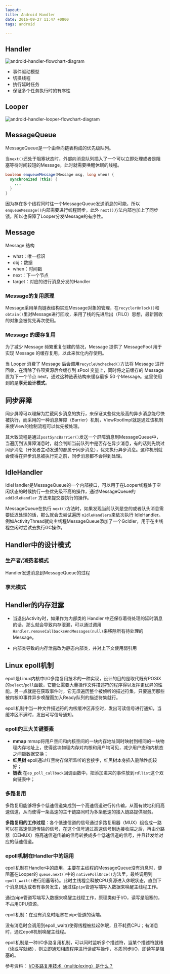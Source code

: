 ```yaml
---
layout: 
title: Android Handler
date: 2016-09-27 11:47 +0800
tags: android

---
```


<!--more-->

## Handler

![android-handler-flowchart-diagram](https://s2.loli.net/2022/07/19/HTeOLWhGBJyZoiC.webp)

- 事件驱动模型
- 切换线程
- 执行延时任务
- 保证多个任务执行时的有序性



## Looper

![android-handler-looper-flowchart-diagram](https://s2.loli.net/2022/07/19/Kg3t8Ma2CWde9GQ.png)



## MessageQueue

MessageQueue是一个由单向链表构成的优先级队列。

当`next()`还处于阻塞状态时，外部向消息队列插入了一个可以立即处理或者是阻塞等待时间较短的Message，此时就需要唤醒休眠的线程。

```java
boolean enqueueMessage(Message msg, long when) {
  synchronized (this) {
    ...
  }
}
```

因为存在多个线程同时往一个MessageQueue发送消息的可能，所以`enqueueMessage()`内部需要进行线程同步，此外 `next()`方法内部也加上了同步锁，所以也保障了Looper分发Message的有序性。





## Message

Message 结构

- what：唯一标识
- obj：数据
- when：时间戳
- next：下一个节点
- target：对应的进行消息分发的Handler

### Message的复用原理

Message采用单向链表结构实现Message对象的管理，在`recyclerUnlock()`和`obtain()`里对Message进行回收，采用了栈的先进后出（FILO）思想，最新回收的对象会被优先再次使用。



### Message 的缓存复用

为了减少 Message 频繁重复创建的情况，Message 提供了 MessagePool 用于实现 Message 的缓存复用，以此来优化内存使用。

当 Looper 消费了 Message 后会调用`recycleUnchecked()`方法将 Message 进行回收，在清除了各项资源后会缓存到 sPool 变量上，同时将之前缓存的 Message 置为下一个节点 next，通过这种链表结构来缓存最多 50 个Message。这里使用到的是**享元设计模式**。



## 同步屏障

同步屏障可以理解为拦截同步消息的执行，来保证某些优先级高的异步消息能尽快被执行，而采用的一种消息屏障（Barrier）机制，ViewRootImpl就是通过该机制来使View的绘制流程可以优先被处理。

其大致流程是通过`postSyncBarrier()`发送一个屏障消息到MessageQueue中，当遍历到该屏障消息时，就会判断当前队列中是否存在异步消息，有的话则先跳过同步消息（开发者主动发送的都属于同步消息），优先执行异步消息。这种机制就会使得在异步消息被执行完之前，同步消息都不会得到处理。



## IdleHandler

IdleHandler是MessageQueue的一个内部接口，可以用于在Looper线程处于空闲状态的时候执行一些优先级不高的操作，通过MessageQueue的 `addIdleHandler` 方法来提交要执行的操作。

MessageQueue在执行 `next()`方法时，如果发现当前队列是空的或者队头消息需要延迟处理的话，那么就会去尝试遍历 `mIdleHandlers`来依次执行 IdleHandler。例如ActivityThread就向主线程MessageQueue添加了一个GcIdler，用于在主线程空闲时尝试去执行GC操作。



## Handler中的设计模式

### 生产者/消费者模式

Handler发送消息到MessageQueue的过程

### 享元模式



## Handler的内存泄露

- 当退出Activity时，如果作为内部类的 Handler 中还保存着待处理的延时消息的话，那么就会导致内存泄漏，可以通过调用`Handler.removeCallbacksAndMessages(null)`来移除所有待处理的Message。

- 内部类导致的内存泄露改为静态内部类，并对上下文使用弱引用



## Linux epoll机制

epoll是Linux内核中I/O多路复用技术的一种实现，设计的目的是取代既有POSIX的`select`/`poll`函数，它能让需要大量操作文件描述符的程序得以发挥更优异的性能。另一点就是在获取事件时，它无须遍历整个被侦听的描述符集，只要遍历那些被内核IO事件异步唤醒而加入Ready队列的描述符集就行。

epoll机制中当一种文件描述符的内核缓冲区非空时，发出可读信号进行通知，当缓冲区不满时，发出可写信号通知。

### epoll的三大关键要素

- **mmap**
  mmap将用户空间和内核空间的一块内存地址同时映射到相同的一块物理内存地址上，使得这块物理内存对内核和用户均可见，减少用户态和内核态之间额数据交换；
- **红黑树**
  epoll通过红黑树存储所监听的套接字，红黑树本身插入删除性能较好；
- **链表**
  在`ep_poll_callback`回调函数中，把添加进来的事件放到`rdllist`这个双向链表中；

### 多路复用

多路复用能够将多个低速信道集成到一个高速信道进行传传输，从而有效地利用高速信道，从而使得一条高速的主干链路同时为多条低速的接入链路提供服务。

**多路复用的工作过程**：各个低速信道的信号通过多路复用器（MUX）组合成一路可以在高速信道传输的信号，在这个信号通过高速信号到达接收端之后，再由分路器（DEMUX）将高速信道传输的信号转换成多个低速信道的信号，并且转发给对应的低速信道。

### epoll机制在Handler中的运用

epoll机制在Handler中的应用，主要在主线程的MessageQueue没有消息时，便阻塞在Looper的 `queue.next()`中的 `nativePollOnce()`方法里，最终调用到`epoll_wait()`进行阻塞等待。此时主线程会释放CPU资源进入休眠状态，直到下个消息到达或者有事务发生，通过往`pipe`管道写端写入数据来唤醒主线程工作。

通过pipe管道写端写入数据来唤醒主线程工作，原理类似于I/O，读写是阻塞的，不占用CPU资源。

epoll机制：在没有消息时阻塞在pipe管道的读端。

没有消息时会调用到epoll_wait()使得线程被挂起休眠，且不耗费CPU；有消息时，通过epoll机制唤醒主线程。

epoll机制是一种I/O多路复用机制，可以同时监听多个描述符，当某个描述符就绪（读或写就绪），则立即通知相应程序进行读或写操作，本质同步I/O，即读写是阻塞的。





参考资料：
[I/O多路复用技术（multiplexing）是什么？](https://www.zhihu.com/question/28594409)
